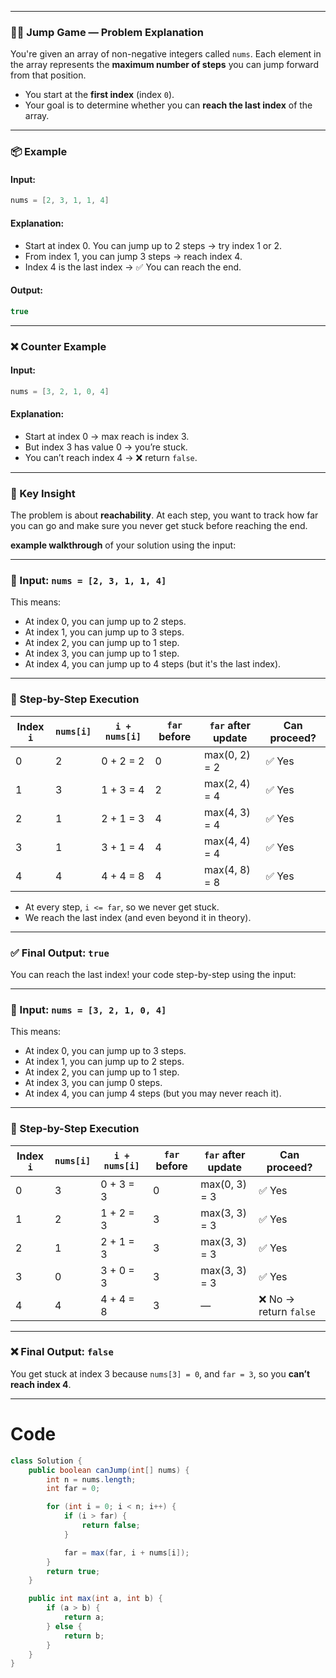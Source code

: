 
---

### 🏃‍♂️ Jump Game — Problem Explanation

You're given an array of non-negative integers called `nums`. Each element in the array represents the **maximum number of steps** you can jump forward from that position.

- You start at the **first index** (index `0`).
- Your goal is to determine whether you can **reach the last index** of the array.

---

### 📦 Example

#### Input:
```java
nums = [2, 3, 1, 1, 4]
```

#### Explanation:
- Start at index 0. You can jump up to 2 steps → try index 1 or 2.
- From index 1, you can jump 3 steps → reach index 4.
- Index 4 is the last index → ✅ You can reach the end.

#### Output:
```java
true
```

---

### ❌ Counter Example

#### Input:
```java
nums = [3, 2, 1, 0, 4]
```

#### Explanation:
- Start at index 0 → max reach is index 3.
- But index 3 has value 0 → you’re stuck.
- You can’t reach index 4 → ❌ return `false`.

---

### 🧠 Key Insight
The problem is about **reachability**. At each step, you want to track how far you can go and make sure you never get stuck before reaching the end.

 **example walkthrough** of your solution using the input:

---

### 🔢 Input: `nums = [2, 3, 1, 1, 4]`

This means:
- At index 0, you can jump up to 2 steps.
- At index 1, you can jump up to 3 steps.
- At index 2, you can jump up to 1 step.
- At index 3, you can jump up to 1 step.
- At index 4, you can jump up to 4 steps (but it's the last index).

---

### 🧭 Step-by-Step Execution

| Index `i` | `nums[i]` | `i + nums[i]` | `far` before | `far` after update | Can proceed? |
|-----------|-----------|---------------|---------------|---------------------|----------------|
| 0         | 2         | 0 + 2 = 2     | 0             | max(0, 2) = 2       | ✅ Yes         |
| 1         | 3         | 1 + 3 = 4     | 2             | max(2, 4) = 4       | ✅ Yes         |
| 2         | 1         | 2 + 1 = 3     | 4             | max(4, 3) = 4       | ✅ Yes         |
| 3         | 1         | 3 + 1 = 4     | 4             | max(4, 4) = 4       | ✅ Yes         |
| 4         | 4         | 4 + 4 = 8     | 4             | max(4, 8) = 8       | ✅ Yes         |

- At every step, `i <= far`, so we never get stuck.
- We reach the last index (and even beyond it in theory).

---

### ✅ Final Output: `true`

You can reach the last index!
 your code step-by-step using the input:

---

### 🔢 Input: `nums = [3, 2, 1, 0, 4]`

This means:
- At index 0, you can jump up to 3 steps.
- At index 1, you can jump up to 2 steps.
- At index 2, you can jump up to 1 step.
- At index 3, you can jump 0 steps.
- At index 4, you can jump 4 steps (but you may never reach it).

---

### 🧭 Step-by-Step Execution

| Index `i` | `nums[i]` | `i + nums[i]` | `far` before | `far` after update | Can proceed? |
|-----------|-----------|---------------|---------------|---------------------|----------------|
| 0         | 3         | 0 + 3 = 3     | 0             | max(0, 3) = 3       | ✅ Yes         |
| 1         | 2         | 1 + 2 = 3     | 3             | max(3, 3) = 3       | ✅ Yes         |
| 2         | 1         | 2 + 1 = 3     | 3             | max(3, 3) = 3       | ✅ Yes         |
| 3         | 0         | 3 + 0 = 3     | 3             | max(3, 3) = 3       | ✅ Yes         |
| 4         | 4         | 4 + 4 = 8     | 3             | —                   | ❌ No → return `false` |

---

### ❌ Final Output: `false`

You get stuck at index 3 because `nums[3] = 0`, and `far = 3`, so you **can’t reach index 4**.

---

# Code
```java []
class Solution {
    public boolean canJump(int[] nums) {
        int n = nums.length;
        int far = 0;

        for (int i = 0; i < n; i++) {
            if (i > far) {
                return false;
            }

            far = max(far, i + nums[i]);
        }
        return true;
    }

    public int max(int a, int b) {
        if (a > b) {
            return a;
        } else {
            return b;
        }
    }
}
```
